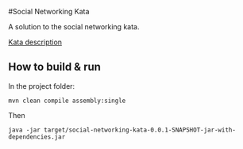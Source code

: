 #Social Networking Kata

A solution to the social networking kata.

[Kata description](https://github.com/xpeppers/social_networking_kata)

## How to build & run
In the project folder:

```
mvn clean compile assembly:single
```

Then

```
java -jar target/social-networking-kata-0.0.1-SNAPSHOT-jar-with-dependencies.jar
```